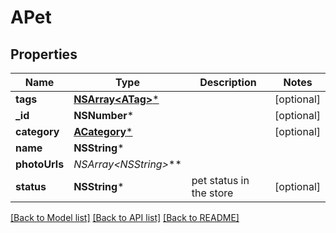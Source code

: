 # APet

## Properties
Name | Type | Description | Notes
------------ | ------------- | ------------- | -------------
**tags** | [**NSArray&lt;ATag&gt;***](ATag.md) |  | [optional] 
**_id** | **NSNumber*** |  | [optional] 
**category** | [**ACategory***](ACategory.md) |  | [optional] 
**name** | **NSString*** |  | 
**photoUrls** | **NSArray&lt;NSString*&gt;*** |  | 
**status** | **NSString*** | pet status in the store | [optional] 

[[Back to Model list]](../README.md#documentation-for-models) [[Back to API list]](../README.md#documentation-for-api-endpoints) [[Back to README]](../README.md)


